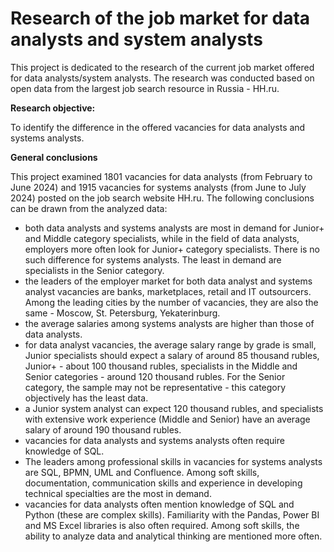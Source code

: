 # Research of the job market for data analysts and system analysts
This project is dedicated to the research of the current job market offered for data analysts/system analysts. The research was conducted based on open data from the largest job search resource in Russia - HH.ru.

**Research objective:**

To identify the difference in the offered vacancies for data analysts and systems analysts.

**General conclusions**

This project examined 1801 vacancies for data analysts (from February to June 2024) and 1915 vacancies for systems analysts (from June to July 2024) posted on the job search website HH.ru. The following conclusions can be drawn from the analyzed data:

- both data analysts and systems analysts are most in demand for Junior+ and Middle category specialists, while in the field of data analysts, employers more often look for Junior+ category specialists. There is no such difference for systems analysts. The least in demand are specialists in the Senior category.
- the leaders of the employer market for both data analyst and systems analyst vacancies are banks, marketplaces, retail and IT outsourcers. Among the leading cities by the number of vacancies, they are also the same - Moscow, St. Petersburg, Yekaterinburg.
- the average salaries among systems analysts are higher than those of data analysts.
- for data analyst vacancies, the average salary range by grade is small, Junior specialists should expect a salary of around 85 thousand rubles, Junior+ - about 100 thousand rubles, specialists in the Middle and Senior categories - around 120 thousand rubles. For the Senior category, the sample may not be representative - this category objectively has the least data.
- a Junior system analyst can expect 120 thousand rubles, and specialists with extensive work experience (Middle and Senior) have an average salary of around 190 thousand rubles.
- vacancies for data analysts and systems analysts often require knowledge of SQL.
- The leaders among professional skills in vacancies for systems analysts are SQL, BPMN, UML and Confluence. Among soft skills, documentation, communication skills and experience in developing technical specialties are the most in demand.
- vacancies for data analysts often mention knowledge of SQL and Python (these are complex skills). Familiarity with the Pandas, Power BI and MS Excel libraries is also often required. Among soft skills, the ability to analyze data and analytical thinking are mentioned more often.
